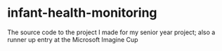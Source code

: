 # infant-health-monitoring
The source code to the project I made for my senior year project; also a runner up entry at the Microsoft Imagine Cup
